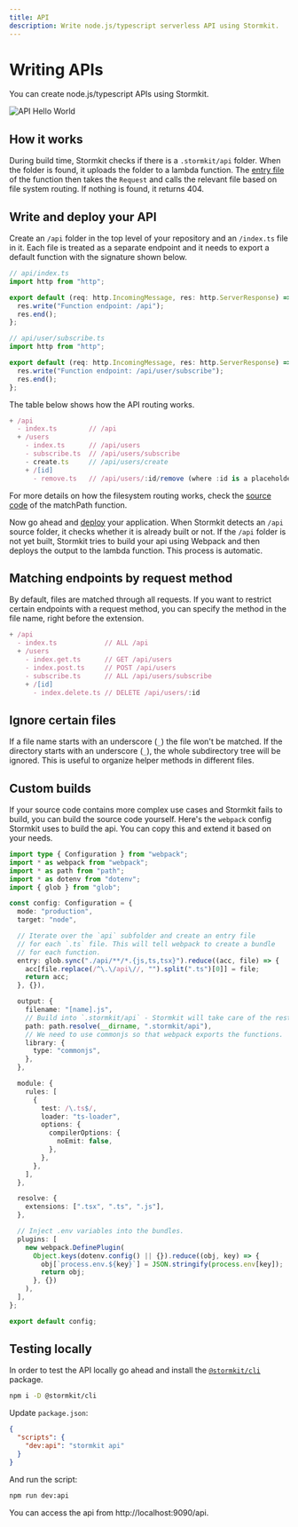 ```yaml
---
title: API
description: Write node.js/typescript serverless API using Stormkit.
---
```


# Writing APIs

<section>

You can create node.js/typescript APIs using Stormkit.

<div class="img-wrapper">
  <img src="/assets/docs/features/api-hello-world.gif" alt="API Hello World" />
</div>

</section>

## How it works

<section>

During build time, Stormkit checks if there is a `.stormkit/api` folder. When the folder is found,
it uploads the folder to a lambda function. The <a href="https://github.com/stormkit-io/serverless/blob/main/src/entries/api/server.ts" target="_blank" rel="noopener noreferrer">entry file</a> of the function then takes the `Request` and calls the relevant file based on file system routing. If nothing is found, it returns 404.

</section>

## Write and deploy your API

<section>

Create an `/api` folder in the top level of your repository and an `/index.ts` file in it. 
Each file is treated as a separate endpoint and it needs to export a default function 
with the signature shown below.

```ts
// api/index.ts
import http from "http";

export default (req: http.IncomingMessage, res: http.ServerResponse) => {
  res.write("Function endpoint: /api");
  res.end();
};
```


```ts
// api/user/subscribe.ts
import http from "http";

export default (req: http.IncomingMessage, res: http.ServerResponse) => {
  res.write("Function endpoint: /api/user/subscribe");
  res.end();
};
```

The table below shows how the API routing works.

```ts
+ /api
  - index.ts        // /api
  + /users
    - index.ts      // /api/users
    - subscribe.ts  // /api/users/subscribe
    - create.ts     // /api/users/create
    + /[id]
      - remove.ts   // /api/users/:id/remove (where :id is a placeholder for dynamic values)
```

<p class="mt-4">
<div>
For more details on how the filesystem routing works, check the <a href="https://github.com/stormkit-io/serverless/blob/main/src/utils/filesys.ts#L32" target="_blank" rel="noopener noreferrer">source code</a> of the matchPath function.
</div>
</p>

Now go ahead and [deploy](/docs/deployments) your application. When Stormkit detects an `/api` source folder,
it checks whether it is already built or not. If the `/api` folder is not yet built, Stormkit tries to build
your api using Webpack and then deploys the output to the lambda function. This process is automatic. 

</section>

## Matching endpoints by request method

<section>

By default, files are matched through all requests. If you want to restrict certain endpoints with a request method, you can specify the method in the file name, right before the extension.

```ts
+ /api
  - index.ts            // ALL /api
  + /users
    - index.get.ts      // GET /api/users
    - index.post.ts     // POST /api/users
    - subscribe.ts      // ALL /api/users/subscribe
    + /[id]
      - index.delete.ts // DELETE /api/users/:id
```

</section>

## Ignore certain files

If a file name starts with an underscore (`_`) the file won't be matched. If the directory starts
with an underscore (`_`), the whole subdirectory tree will be ignored. This is useful to organize 
helper methods in different files.

## Custom builds

<section>

If your source code contains more complex use cases and Stormkit fails to build, you can build the source code
yourself. Here's the `webpack` config Stormkit uses to build the api. You can copy this and extend it based on
your needs.

```ts
import type { Configuration } from "webpack";
import * as webpack from "webpack";
import * as path from "path";
import * as dotenv from "dotenv";
import { glob } from "glob";

const config: Configuration = {
  mode: "production",
  target: "node",

  // Iterate over the `api` subfolder and create an entry file
  // for each `.ts` file. This will tell webpack to create a bundle
  // for each function.
  entry: glob.sync("./api/**/*.{js,ts,tsx}").reduce((acc, file) => {
    acc[file.replace(/^\.\/api\//, "").split(".ts")[0]] = file;
    return acc;
  }, {}),

  output: {
    filename: "[name].js",
    // Build into `.stormkit/api` - Stormkit will take care of the rest.
    path: path.resolve(__dirname, ".stormkit/api"),
    // We need to use commonjs so that webpack exports the functions.
    library: {
      type: "commonjs",
    },
  },

  module: {
    rules: [
      {
        test: /\.ts$/,
        loader: "ts-loader",
        options: {
          compilerOptions: {
            noEmit: false,
          },
        },
      },
    ],
  },

  resolve: {
    extensions: [".tsx", ".ts", ".js"],
  },

  // Inject .env variables into the bundles.
  plugins: [
    new webpack.DefinePlugin(
      Object.keys(dotenv.config() || {}).reduce((obj, key) => {
        obj[`process.env.${key}`] = JSON.stringify(process.env[key]);
        return obj;
      }, {})
    ),
  ],
};

export default config;
```

</section>

## Testing locally

<section>

In order to test the API locally go ahead and install the [`@stormkit/cli`](https://www.github.com/stormkit-io/stormkit-cli) package.

```bash
npm i -D @stormkit/cli
```

Update `package.json`:

```json
{
  "scripts": {
    "dev:api": "stormkit api"
  }
}
```

And run the script:

```bash
npm run dev:api
```

You can access the api from http://localhost:9090/api.

</section>